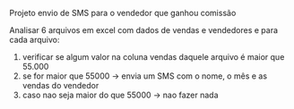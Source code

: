 
Projeto envio de SMS para o vendedor que ganhou comissão

Analisar 6 arquivos em excel com dados de vendas e vendedores e para cada arquivo:
01. verificar se algum valor na coluna vendas daquele arquivo é maior que 55.000
02. se for maior que 55000 -> envia um SMS com o nome, o mês e as vendas do vendedor
03. caso nao seja maior do que 55000 -> nao fazer nada
